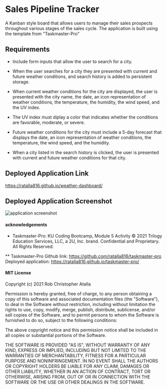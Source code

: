 # Sales Pipeline Tracker

A Kanban style board that allows users to manage their sales prospects throughout various stages of the sales cycle. 
The application is built using the template from "Taskmaster-Pro" 

## Requirements

* Include form inputs that allow the user to search for a city.

* When the user searches for a city they are presented with current and future weather conditions, and search history is added to persistent storage.

* When current weather conditions for the city are displayed, the user is presented with the city name, the date, an icon representation of weather conditions, the temperature, the humidity, the wind speed, and the UV index.

* The UV index must diplay a color that indicates whether the conditions are favorable, moderate, or severe.

* Future weather conditions for the city must include a 5-day forecast that displays the date, an icon representation of weather conditions, the temperature, the wind speed, and the humidity.

* When a city listed in the search history is clicked, the user is presented with current and future weather conditions for that city.


## Deployed Application Link

https://ratalla816.github.io/weather-dashboard/

## Deployed Application Screenshot

![application screenshot](./assets/images/weather-dashboard-screenshot.jpg)

#### acknowledgements

* Taskmaster-Pro: KU Coding Bootcamp, Module 5 Activity © 2021 Trilogy Education Services, LLC, a 2U, Inc. brand. Confidential and Proprietary. All Rights Reserved.

** 
Taskmaster-Pro Github link: https://github.com/ratalla816/taskmaster-pro
Deployed application: https://ratalla816.github.io/taskmaster-pro/


#### MIT License

Copyright (c) 2021 Rob Christopher Atalla

Permission is hereby granted, free of charge, to any person obtaining a copy of this software and associated documentation files (the "Software"), to deal in the Software without restriction, including without limitation the rights to use, copy, modify, merge, publish, distribute, sublicense, and/or sell copies of the Software, and to permit persons to whom the Software is furnished to do so, subject to the following conditions:

The above copyright notice and this permission notice shall be included in all copies or substantial portions of the Software.

THE SOFTWARE IS PROVIDED "AS IS", WITHOUT WARRANTY OF ANY KIND, EXPRESS OR IMPLIED, INCLUDING BUT NOT LIMITED TO THE WARRANTIES OF MERCHANTABILITY, FITNESS FOR A PARTICULAR PURPOSE AND NONINFRINGEMENT. IN NO EVENT SHALL THE AUTHORS OR COPYRIGHT HOLDERS BE LIABLE FOR ANY CLAIM, DAMAGES OR OTHER LIABILITY, WHETHER IN AN ACTION OF CONTRACT, TORT OR OTHERWISE, ARISING FROM, OUT OF OR IN CONNECTION WITH THE SOFTWARE OR THE USE OR OTHER DEALINGS IN THE SOFTWARE.